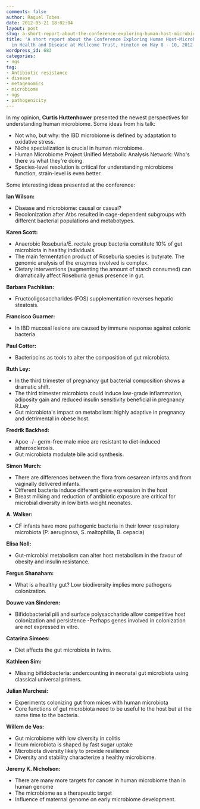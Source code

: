 ```yaml
---
comments: false
author: Raquel Tobes
date: 2012-05-21 18:02:04
layout: post
slug: a-short-report-about-the-conference-exploring-human-host-microbiome-interactions-in-health-and-disease-at-wellcome-trust-hinxton-on-may-8-10-2012
title: 'A short report about the Conference Exploring Human Host-Microbiome Interactions
  in Health and Disease at Wellcome Trust, Hinxton on May 8 - 10, 2012 '
wordpress_id: 683
categories:
- ngs
tag:
- Antibiotic resistance
- disease
- metagenomics
- microbiome
- ngs
- pathogenicity
---
```


In my opinion, **Curtis Huttenhower** presented the newest perspectives for understanding human microbiome. Some ideas from his talk:

- Not who, but why: the IBD microbiome is defined by adaptation to oxidative stress.
- Niche specialization is crucial in human microbiome.
- Human Microbiome Project Unified Metabolic Analysis Network: Who's there vs what they're doing.
- Species-level resolution is critical for understanding microbiome function, strain-level is even better.

Some interesting ideas presented at the conference:

**Ian Wilson:**

- Disease and microbiome: causal or casual?
- Recolonization after Atbs resulted in cage-dependent subgroups with different bacterial populations and metabotypes.

**Karen Scott:**

- Anaerobic Roseburia/E. rectale group bacteria constitute 10% of gut microbiota in healthy individuals.
- The main fermentation product of Roseburia species is butyrate. The genomic analysis of the enzymes involved is complex.
- Dietary interventions (augmenting the amount of starch consumed) can dramatically affect Roseburia genus presence in gut.

**Barbara Pachikian:**

- Fructooligosaccharides (FOS) supplementation reverses hepatic steatosis.

**Francisco Guarner:**

- In IBD mucosal lesions are caused by immune response against colonic bacteria.

**Paul Cotter:**

- Bacteriocins as tools to alter the composition of gut microbiota.

**Ruth Ley:**

- In the third trimester of pregnancy gut bacterial composition shows a dramatic shift.
- The third trimester microbiota could induce low-grade inflammation, adiposity gain and reduced insulin sensitivity beneficial in pregnancy R.Ley
- Gut microbiota's impact on metabolism: highly adaptive in pregnancy and detrimental in obese host.

**Fredrik Backhed:**

- Apoe -/- germ-free male mice are resistant to diet-induced atherosclerosis.
- Gut microbiota modulate bile acid synthesis.

**Simon Murch:**

- There are differences between the flora from cesarean infants and from vaginally delivered infants.
- Different bacteria induce different gene expression in the host
- Breast milking and reduction of antibiotic exposure are critical for microbial diversity in low birth weight neonates.

**A. Walker:**

- CF infants have more pathogenic bacteria in their lower respiratory microbiota (P. aeruginosa, S. maltophilia, B. cepacia)

**Elisa Noll:**

- Gut-microbial metabolism can alter host metabolism in the favour of obesity and insulin resistance.

**Fergus Shanaham:**

- What is a healthy gut? Low biodiversity implies more pathogens colonization.

**Douwe van Sinderen:**

- Bifidobacterial pili and surface polysaccharide allow competitive host colonization and persistence
-Perhaps genes involved in colonization are not expressed in vitro.

**Catarina Simoes:**

- Diet affects the gut microbiota in twins.

**Kathleen Sim:**

- Missing bifidobacteria: undercounting in neonatal gut microbiota using classical universal primers.

**Julian Marchesi:**

- Experiments colonizing gut from mices with human microbiota
- Core functions of gut microbiota need to be useful to the host but at the same time to the bacteria.

**Willem de Vos:**

- Gut microbiome with low diversity in colitis
- Ileum microbiota is shaped by fast sugar uptake
- Microbiota diversity likely to provide resilience
- Diversity and stability characterize a healthy microbiome.

**Jeremy K. Nicholson:**

- There are many more targets for cancer in human microbiome than in human genome
- The microbiome as a therapeutic target
- Influence of maternal genome on early microbiome development.